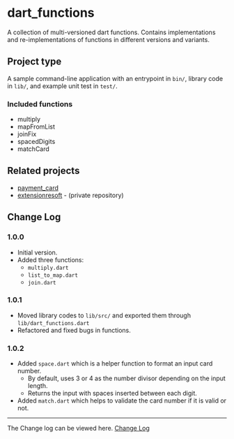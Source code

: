 # dart_functions

A collection of multi-versioned dart functions. 
Contains implementations and re-implementations of functions in different versions and variants.

## Project type

A sample command-line application with an entrypoint in `bin/`, library code
in `lib/`, and example unit test in `test/`.

### Included functions

* multiply
* mapFromList
* joinFix
* spacedDigits
* matchCard

## Related projects

* [payment_card](https://github.com/kenresoft/payment_card)
* [extensionresoft](https://github.com/kenresoft/extensionresoft) - (private repository)

## Change Log

### 1.0.0

- Initial version.
- Added three functions:
    * `multiply.dart`
    * `list_to_map.dart`
    * `join.dart`

### 1.0.1

- Moved library codes to `lib/src/` and exported them through `lib/dart_functions.dart`
- Refactored and fixed bugs in functions.

### 1.0.2

- Added `space.dart` which is a helper function to format an input card number.
    - By default, uses 3 or 4 as the number divisor depending on the input length.
    - Returns the input with spaces inserted between each digit.
- Added `match.dart` which helps to validate the card number if it is valid or not.

___

The Change log can be viewed here.
[Change Log](CHANGELOG.md)